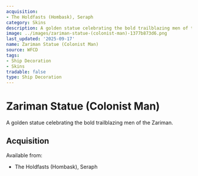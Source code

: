 ```yaml
---
acquisition:
- The Holdfasts (Hombask), Seraph
category: Skins
description: A golden statue celebrating the bold trailblazing men of the Zariman.
image: ../images/zariman-statue-(colonist-man)-1377b873d6.png
last_updated: '2025-09-17'
name: Zariman Statue (Colonist Man)
source: WFCD
tags:
- Ship Decoration
- Skins
tradable: false
type: Ship Decoration
---
```


# Zariman Statue (Colonist Man)

A golden statue celebrating the bold trailblazing men of the Zariman.

## Acquisition

Available from:
- The Holdfasts (Hombask), Seraph

